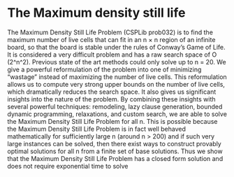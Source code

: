 # The Maximum density still life

The Maximum Density Still Life Problem (CSPLib prob032) is to find the maximum number
of live cells that can fit in an n × n region of an infinite board, so that the board is stable
under the rules of Conway’s Game of Life. It is considered a very difficult problem and
has a raw search space of O (2^n^2). Previous state of the art methods could only solve
up to n = 20. We give a powerful reformulation of the problem into one of minimizing
“wastage” instead of maximizing the number of live cells. This reformulation allows us
to compute very strong upper bounds on the number of live cells, which dramatically
reduces the search space. It also gives us significant insights into the nature of the problem.
By combining these insights with several powerful techniques: remodeling, lazy clause
generation, bounded dynamic programming, relaxations, and custom search, we are able
to solve the Maximum Density Still Life Problem for all n. This is possible because the
Maximum Density Still Life Problem is in fact well behaved mathematically for sufficiently
large n (around n > 200) and if such very large instances can be solved, then there exist
ways to construct provably optimal solutions for all n from a finite set of base solutions.
Thus we show that the Maximum Density Still Life Problem has a closed form solution and
does not require exponential time to solve
